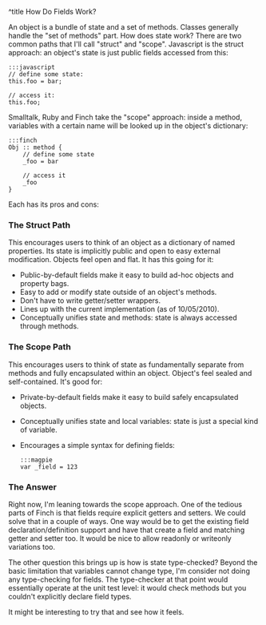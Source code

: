 ^title How Do Fields Work?

An object is a bundle of state and a set of methods. Classes generally handle the "set of methods" part. How does state work? There are two common paths that I'll call "struct" and "scope". Javascript is the struct approach: an object's state is just public fields accessed from this:

    :::javascript
    // define some state:
    this.foo = bar;
    
    // access it:
    this.foo;

Smalltalk, Ruby and Finch take the "scope" approach: inside a method, variables with a certain name will be looked up in the object's dictionary:

    :::finch
    Obj :: method {
        // define some state
        _foo = bar
        
        // access it
        _foo
    }

Each has its pros and cons:

### The Struct Path

This encourages users to think of an object as a dictionary of named properties. Its state is implicitly public and open to easy external modification. Objects feel open and flat. It has this going for it:

*   Public-by-default fields make it easy to build ad-hoc objects and property 
    bags.
*   Easy to add or modify state outside of an object's methods.
*   Don't have to write getter/setter wrappers.
*   Lines up with the current implementation (as of 10/05/2010).
*   Conceptually unifies state and methods: state is always accessed through 
    methods.

### The Scope Path

This encourages users to think of state as fundamentally separate from methods and fully encapsulated within an object. Object's feel sealed and self-contained. It's good for:

*   Private-by-default fields make it easy to build safely encapsulated objects.
*   Conceptually unifies state and local variables: state is just a special kind 
    of variable.
*   Encourages a simple syntax for defining fields:
    
        :::magpie
        var _field = 123

### The Answer

Right now, I'm leaning towards the scope approach. One of the tedious parts of
Finch is that fields require explicit getters and setters. We could solve that
in a couple of ways. One way would be to get the existing field
declaration/definition support and have that create a field and matching getter
and setter too. It would be nice to allow readonly or writeonly variations too.

The other question this brings up is how is state type-checked? Beyond the basic limitation that variables cannot change type, I'm consider not doing any type-checking for fields. The type-checker at that point would essentially operate at the unit test level: it would check methods but you couldn't explicitly declare field types.

It might be interesting to try that and see how it feels.
